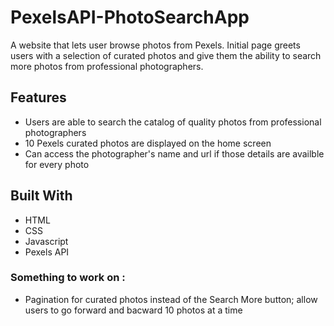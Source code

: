 # PexelsAPI-PhotoSearchApp
A website that lets user browse photos from Pexels. Initial page greets users with a selection of curated photos and give them the ability to search more photos from professional photographers.


## Features ##
* Users are able to search the catalog of quality photos from professional photographers
* 10 Pexels curated photos are displayed on the home screen
* Can access the photographer's name and url if those details are availble for every photo


## Built With ##
* HTML
* CSS
* Javascript
* Pexels API


### Something to work on : 
* Pagination for curated photos instead of the Search More button; allow users to go forward and bacward 10 photos at a time
